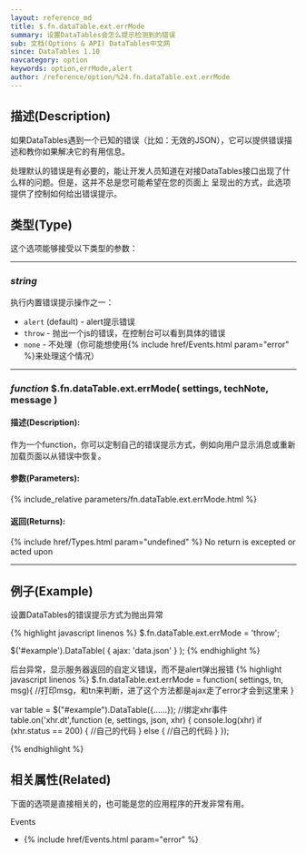 ```yaml
---
layout: reference_md
title: $.fn.dataTable.ext.errMode
summary: 设置DataTables会怎么提示检测到的错误
sub: 文档(Options & API) DataTables中文网
since: DataTables 1.10
navcategory: option
keywords: option,errMode,alert
author: /reference/option/%24.fn.dataTable.ext.errMode
---
```


## 描述(Description)

如果DataTables遇到一个已知的错误（比如：无效的JSON），它可以提供错误描述和教你如果解决它的有用信息。

处理默认的错误是有必要的，能让开发人员知道在对接DataTables接口出现了什么样的问题。但是，这并不总是您可能希望在您的页面上
呈现出的方式，此选项提供了控制如何给出错误提示。

## 类型(Type)
这个选项能够接受以下类型的参数：

---

### _string_

执行内置错误提示操作之一：

- `alert` (default) - alert提示错误
- `throw` - 抛出一个js的错误，在控制台可以看到具体的错误
- `none` - 不处理（你可能想使用{% include href/Events.html param="error" %}来处理这个情况）
    
---
    
### _function_ **$.fn.dataTable.ext.errMode( settings, techNote, message )**   

#### 描述(Description):
作为一个function，你可以定制自己的错误提示方式，例如向用户显示消息或重新加载页面以从错误中恢复。 
     
#### 参数(Parameters):
{% include_relative parameters/fn.dataTable.ext.errMode.html %}

#### 返回(Returns):
{% include href/Types.html param="undefined" %}
No return is excepted or acted upon
     
--- 
    
## 例子(Example)

设置DataTables的错误提示方式为抛出异常

{% highlight javascript linenos %}
$.fn.dataTable.ext.errMode = 'throw';
 
$('#example').DataTable( {
  ajax: 'data.json'
} );
{% endhighlight %}


后台异常，显示服务器返回的自定义错误，而不是alert弹出报错
{% highlight javascript linenos %}
$.fn.dataTable.ext.errMode = function( settings, tn, msg){
//打印msg，和tn来判断，进了这个方法都是ajax走了error才会到这里来
}

var table = $("#example").DataTable({……});
//绑定xhr事件
table.on('xhr.dt',function (e, settings, json, xhr) {
    console.log(xhr)
    if (xhr.status == 200) {
        //自己的代码
    } else {
        //自己的代码
    }
});

{% endhighlight %}




## 相关属性(Related)
下面的选项是直接相关的，也可能是您的应用程序的开发非常有用。

Events

- {% include href/Events.html param="error" %}

